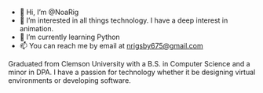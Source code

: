 - 👋 Hi, I’m @NoaRig
- 👀 I’m interested in all things technology. I have a deep interest in animation.
- 🌱 I’m currently learning Python 
- 📫 You can reach me by email at nrigsby675@gmail.com

Graduated from Clemson University with a B.S. in Computer Science and a minor in DPA. 
I have a passion for technology whether it be designing virtual environments or developing software. 
